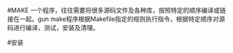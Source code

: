 #MAKE
一个程序，往往需要将很多源码文件及各种库，按照特定的顺序编译或链接在一起。gun make程序根据Makefile指定的规则执行指令，根据特定顺序对源码进行编译，测试，安装及清理。

#安装
